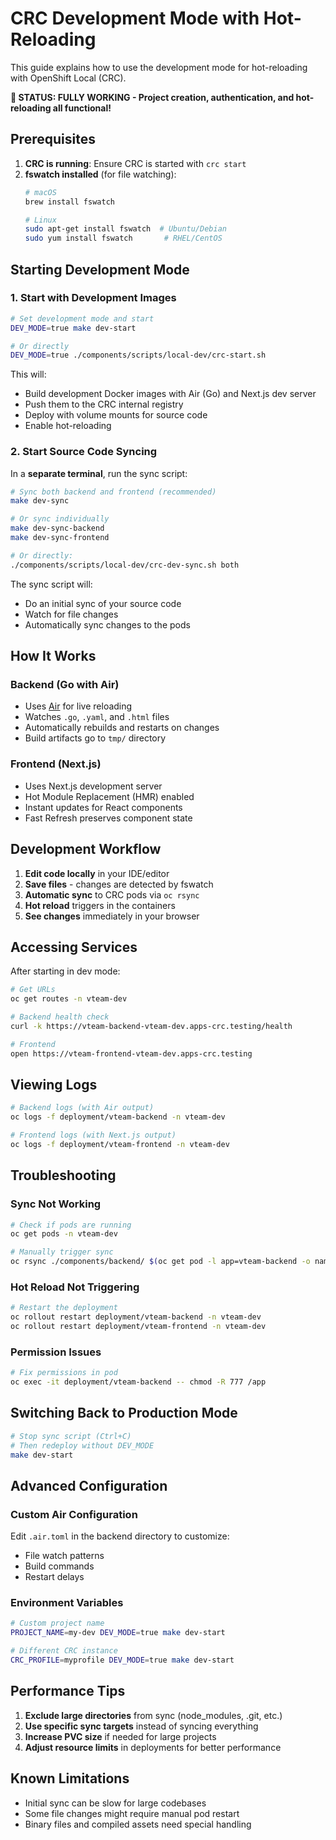 # CRC Development Mode with Hot-Reloading

This guide explains how to use the development mode for hot-reloading with OpenShift Local (CRC).

**🎉 STATUS: FULLY WORKING - Project creation, authentication, and hot-reloading all functional!**

## Prerequisites

1. **CRC is running**: Ensure CRC is started with `crc start`
2. **fswatch installed** (for file watching):
   ```bash
   # macOS
   brew install fswatch
   
   # Linux
   sudo apt-get install fswatch  # Ubuntu/Debian
   sudo yum install fswatch       # RHEL/CentOS
   ```

## Starting Development Mode

### 1. Start with Development Images

```bash
# Set development mode and start
DEV_MODE=true make dev-start

# Or directly
DEV_MODE=true ./components/scripts/local-dev/crc-start.sh
```

This will:
- Build development Docker images with Air (Go) and Next.js dev server
- Push them to the CRC internal registry
- Deploy with volume mounts for source code
- Enable hot-reloading

### 2. Start Source Code Syncing

In a **separate terminal**, run the sync script:

```bash
# Sync both backend and frontend (recommended)
make dev-sync

# Or sync individually  
make dev-sync-backend
make dev-sync-frontend

# Or directly:
./components/scripts/local-dev/crc-dev-sync.sh both
```

The sync script will:
- Do an initial sync of your source code
- Watch for file changes
- Automatically sync changes to the pods

## How It Works

### Backend (Go with Air)
- Uses [Air](https://github.com/air-verse/air) for live reloading
- Watches `.go`, `.yaml`, and `.html` files
- Automatically rebuilds and restarts on changes
- Build artifacts go to `tmp/` directory

### Frontend (Next.js)
- Uses Next.js development server
- Hot Module Replacement (HMR) enabled
- Instant updates for React components
- Fast Refresh preserves component state

## Development Workflow

1. **Edit code locally** in your IDE/editor
2. **Save files** - changes are detected by fswatch
3. **Automatic sync** to CRC pods via `oc rsync`
4. **Hot reload** triggers in the containers
5. **See changes** immediately in your browser

## Accessing Services

After starting in dev mode:
```bash
# Get URLs
oc get routes -n vteam-dev

# Backend health check
curl -k https://vteam-backend-vteam-dev.apps-crc.testing/health

# Frontend
open https://vteam-frontend-vteam-dev.apps-crc.testing
```

## Viewing Logs

```bash
# Backend logs (with Air output)
oc logs -f deployment/vteam-backend -n vteam-dev

# Frontend logs (with Next.js output)
oc logs -f deployment/vteam-frontend -n vteam-dev
```

## Troubleshooting

### Sync Not Working
```bash
# Check if pods are running
oc get pods -n vteam-dev

# Manually trigger sync
oc rsync ./components/backend/ $(oc get pod -l app=vteam-backend -o name | head -1):/app/
```

### Hot Reload Not Triggering
```bash
# Restart the deployment
oc rollout restart deployment/vteam-backend -n vteam-dev
oc rollout restart deployment/vteam-frontend -n vteam-dev
```

### Permission Issues
```bash
# Fix permissions in pod
oc exec -it deployment/vteam-backend -- chmod -R 777 /app
```

## Switching Back to Production Mode

```bash
# Stop sync script (Ctrl+C)
# Then redeploy without DEV_MODE
make dev-start
```

## Advanced Configuration

### Custom Air Configuration
Edit `.air.toml` in the backend directory to customize:
- File watch patterns
- Build commands
- Restart delays

### Environment Variables
```bash
# Custom project name
PROJECT_NAME=my-dev DEV_MODE=true make dev-start

# Different CRC instance
CRC_PROFILE=myprofile DEV_MODE=true make dev-start
```

## Performance Tips

1. **Exclude large directories** from sync (node_modules, .git, etc.)
2. **Use specific sync targets** instead of syncing everything
3. **Increase PVC size** if needed for large projects
4. **Adjust resource limits** in deployments for better performance

## Known Limitations

- Initial sync can be slow for large codebases
- Some file changes might require manual pod restart
- Binary files and compiled assets need special handling
